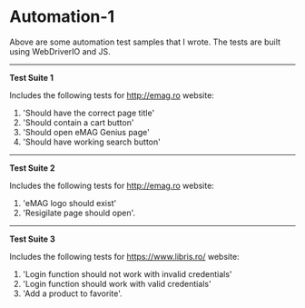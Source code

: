 # Automation-1


Above are some automation test samples that I wrote. The tests are built using WebDriverIO and JS.


-----------------


**Test Suite 1**

Includes the following tests for http://emag.ro website:

1. 'Should have the correct page title'
2. 'Should contain a cart button'
3. 'Should open eMAG Genius page'
4. 'Should have working search button'



-----------------

**Test Suite 2**


Includes the following tests for http://emag.ro website:

1. 'eMAG logo should exist'
2. 'Resigilate page should open'.

-----------------


**Test Suite 3**

Includes the following tests for https://www.libris.ro/ website:

1. 'Login function should not work with invalid credentials'
2. 'Login function should work with valid credentials'
3. 'Add a product to favorite'.



